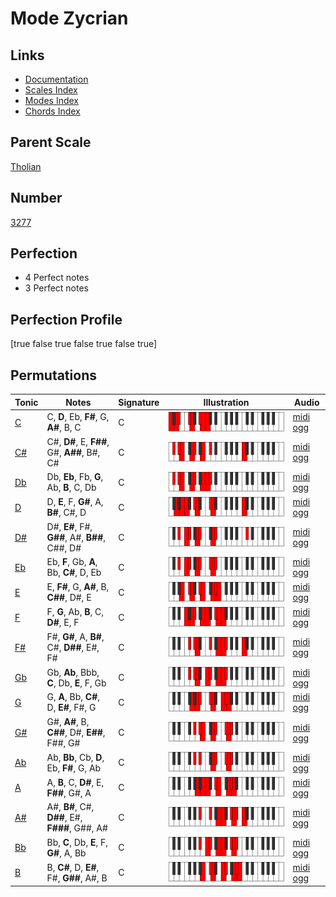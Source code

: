 # Mode Zycrian

## Links

- [Documentation](index.md)
- [Scales Index](Scales.md)
- [Modes Index](Modes.md)
- [Chords Index](Chords.md)

## Parent Scale

[Tholian](ScaleTholian.md)

## Number

[3277](https://ianring.com/musictheory/scales/3277)

## Perfection

- 4 Perfect notes
- 3 Perfect notes

## Perfection Profile

[true false true false true false true]

## Permutations

| Tonic | Notes | Signature | Illustration | Audio |
|-------|-------|-----------|--------------|-------|
| [C](ModeCNaturalZycrian.md) | C, **D**, Eb, **F#**, G, **A#**, B, C | C | ![CNaturalZycrian](ModeCNaturalZycrian.png) | [midi](ModeCNaturalZycrian.mid) [ogg](ModeCNaturalZycrian.ogg) |
| [C#](ModeCSharpZycrian.md) | C#, **D#**, E, **F##**, G#, **A##**, B#, C# | C | ![CSharpZycrian](ModeCSharpZycrian.png) | [midi](ModeCSharpZycrian.mid) [ogg](ModeCSharpZycrian.ogg) |
| [Db](ModeDFlatZycrian.md) | Db, **Eb**, Fb, **G**, Ab, **B**, C, Db | C | ![DFlatZycrian](ModeDFlatZycrian.png) | [midi](ModeDFlatZycrian.mid) [ogg](ModeDFlatZycrian.ogg) |
| [D](ModeDNaturalZycrian.md) | D, **E**, F, **G#**, A, **B#**, C#, D | C | ![DNaturalZycrian](ModeDNaturalZycrian.png) | [midi](ModeDNaturalZycrian.mid) [ogg](ModeDNaturalZycrian.ogg) |
| [D#](ModeDSharpZycrian.md) | D#, **E#**, F#, **G##**, A#, **B##**, C##, D# | C | ![DSharpZycrian](ModeDSharpZycrian.png) | [midi](ModeDSharpZycrian.mid) [ogg](ModeDSharpZycrian.ogg) |
| [Eb](ModeEFlatZycrian.md) | Eb, **F**, Gb, **A**, Bb, **C#**, D, Eb | C | ![EFlatZycrian](ModeEFlatZycrian.png) | [midi](ModeEFlatZycrian.mid) [ogg](ModeEFlatZycrian.ogg) |
| [E](ModeENaturalZycrian.md) | E, **F#**, G, **A#**, B, **C##**, D#, E | C | ![ENaturalZycrian](ModeENaturalZycrian.png) | [midi](ModeENaturalZycrian.mid) [ogg](ModeENaturalZycrian.ogg) |
| [F](ModeFNaturalZycrian.md) | F, **G**, Ab, **B**, C, **D#**, E, F | C | ![FNaturalZycrian](ModeFNaturalZycrian.png) | [midi](ModeFNaturalZycrian.mid) [ogg](ModeFNaturalZycrian.ogg) |
| [F#](ModeFSharpZycrian.md) | F#, **G#**, A, **B#**, C#, **D##**, E#, F# | C | ![FSharpZycrian](ModeFSharpZycrian.png) | [midi](ModeFSharpZycrian.mid) [ogg](ModeFSharpZycrian.ogg) |
| [Gb](ModeGFlatZycrian.md) | Gb, **Ab**, Bbb, **C**, Db, **E**, F, Gb | C | ![GFlatZycrian](ModeGFlatZycrian.png) | [midi](ModeGFlatZycrian.mid) [ogg](ModeGFlatZycrian.ogg) |
| [G](ModeGNaturalZycrian.md) | G, **A**, Bb, **C#**, D, **E#**, F#, G | C | ![GNaturalZycrian](ModeGNaturalZycrian.png) | [midi](ModeGNaturalZycrian.mid) [ogg](ModeGNaturalZycrian.ogg) |
| [G#](ModeGSharpZycrian.md) | G#, **A#**, B, **C##**, D#, **E##**, F##, G# | C | ![GSharpZycrian](ModeGSharpZycrian.png) | [midi](ModeGSharpZycrian.mid) [ogg](ModeGSharpZycrian.ogg) |
| [Ab](ModeAFlatZycrian.md) | Ab, **Bb**, Cb, **D**, Eb, **F#**, G, Ab | C | ![AFlatZycrian](ModeAFlatZycrian.png) | [midi](ModeAFlatZycrian.mid) [ogg](ModeAFlatZycrian.ogg) |
| [A](ModeANaturalZycrian.md) | A, **B**, C, **D#**, E, **F##**, G#, A | C | ![ANaturalZycrian](ModeANaturalZycrian.png) | [midi](ModeANaturalZycrian.mid) [ogg](ModeANaturalZycrian.ogg) |
| [A#](ModeASharpZycrian.md) | A#, **B#**, C#, **D##**, E#, **F###**, G##, A# | C | ![ASharpZycrian](ModeASharpZycrian.png) | [midi](ModeASharpZycrian.mid) [ogg](ModeASharpZycrian.ogg) |
| [Bb](ModeBFlatZycrian.md) | Bb, **C**, Db, **E**, F, **G#**, A, Bb | C | ![BFlatZycrian](ModeBFlatZycrian.png) | [midi](ModeBFlatZycrian.mid) [ogg](ModeBFlatZycrian.ogg) |
| [B](ModeBNaturalZycrian.md) | B, **C#**, D, **E#**, F#, **G##**, A#, B | C | ![BNaturalZycrian](ModeBNaturalZycrian.png) | [midi](ModeBNaturalZycrian.mid) [ogg](ModeBNaturalZycrian.ogg) |
